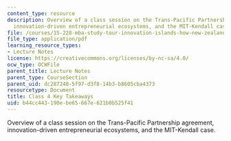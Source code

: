 ```yaml
---
content_type: resource
description: Overview of a class session on the Trans-Pacific Partnership agreement,
  innovation-driven entrepreneurial ecosystems, and the MIT-Kendall case.
file: /courses/15-228-mba-study-tour-innovation-islands-how-new-zealand-became-a-global-player-in-the-race-to-innovate-spring-2016/b44cc443190ebe65667e621b0b525f41_MIT15_228S16_Class_4.pdf
file_type: application/pdf
learning_resource_types:
- Lecture Notes
license: https://creativecommons.org/licenses/by-nc-sa/4.0/
ocw_type: OCWFile
parent_title: Lecture Notes
parent_type: CourseSection
parent_uid: dc287240-5f97-d3f8-14b3-b8605cba4373
resourcetype: Document
title: Class 4 Key Takeaways
uid: b44cc443-190e-be65-667e-621b0b525f41
---
```

Overview of a class session on the Trans-Pacific Partnership agreement, innovation-driven entrepreneurial ecosystems, and the MIT-Kendall case.